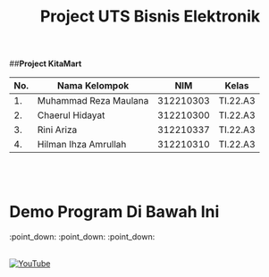 <h1><p align="center"> Project UTS Bisnis Elektronik</h1><br>

##**Project KitaMart**<br>

| No.| Nama Kelompok | NIM | Kelas |
|----|------------|--------|-------|
| 1. | Muhammad Reza Maulana |  312210303 | TI.22.A3 |
| 2. | Chaerul Hidayat | 312210300| TI.22.A3 |
| 3. | Rini Ariza  | 312210337 | TI.22.A3 |
| 4. | Hilman Ihza Amrullah |  312210310 | TI.22.A3 |

<br><br>

<h1>Demo Program Di Bawah Ini</h1>
:point_down: :point_down: :point_down: 
<br><br>


[![YouTube](https://img.shields.io/badge/YouTube-FF0000?style=for-the-badge&logo=youtube&logoColor=white)](https://youtu.be/TvQ-IT0EGrw)

